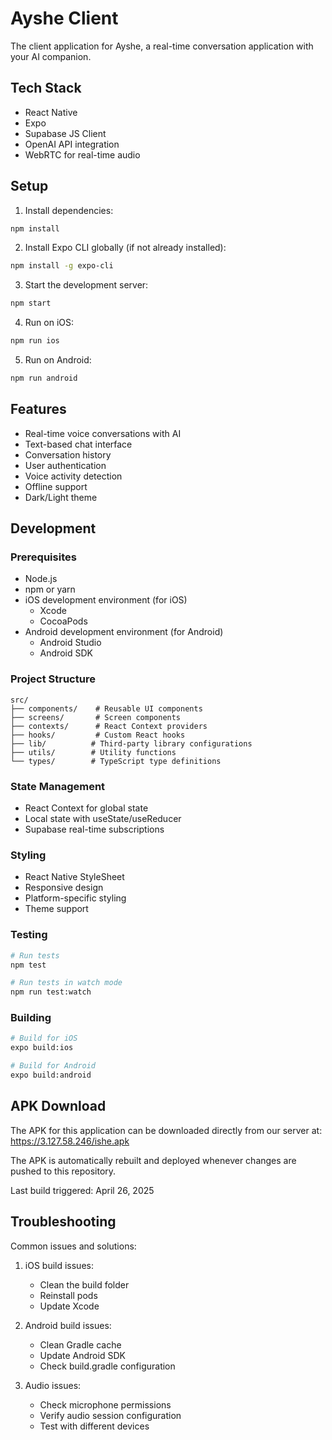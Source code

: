 # Ayshe Client

The client application for Ayshe, a real-time conversation application with your AI companion.

## Tech Stack

- React Native
- Expo
- Supabase JS Client
- OpenAI API integration
- WebRTC for real-time audio

## Setup

1. Install dependencies:
```bash
npm install
```

2. Install Expo CLI globally (if not already installed):
```bash
npm install -g expo-cli
```

3. Start the development server:
```bash
npm start
```

4. Run on iOS:
```bash
npm run ios
```

5. Run on Android:
```bash
npm run android
```

## Features

- Real-time voice conversations with AI
- Text-based chat interface
- Conversation history
- User authentication
- Voice activity detection
- Offline support
- Dark/Light theme

## Development

### Prerequisites

- Node.js
- npm or yarn
- iOS development environment (for iOS)
  - Xcode
  - CocoaPods
- Android development environment (for Android)
  - Android Studio
  - Android SDK

### Project Structure

```
src/
├── components/    # Reusable UI components
├── screens/       # Screen components
├── contexts/      # React Context providers
├── hooks/         # Custom React hooks
├── lib/          # Third-party library configurations
├── utils/        # Utility functions
└── types/        # TypeScript type definitions
```

### State Management

- React Context for global state
- Local state with useState/useReducer
- Supabase real-time subscriptions

### Styling

- React Native StyleSheet
- Responsive design
- Platform-specific styling
- Theme support

### Testing

```bash
# Run tests
npm test

# Run tests in watch mode
npm run test:watch
```

### Building

```bash
# Build for iOS
expo build:ios

# Build for Android
expo build:android
```

## APK Download

The APK for this application can be downloaded directly from our server at: https://3.127.58.246/ishe.apk

The APK is automatically rebuilt and deployed whenever changes are pushed to this repository.

Last build triggered: April 26, 2025

## Troubleshooting

Common issues and solutions:

1. iOS build issues:
   - Clean the build folder
   - Reinstall pods
   - Update Xcode

2. Android build issues:
   - Clean Gradle cache
   - Update Android SDK
   - Check build.gradle configuration

3. Audio issues:
   - Check microphone permissions
   - Verify audio session configuration
   - Test with different devices 